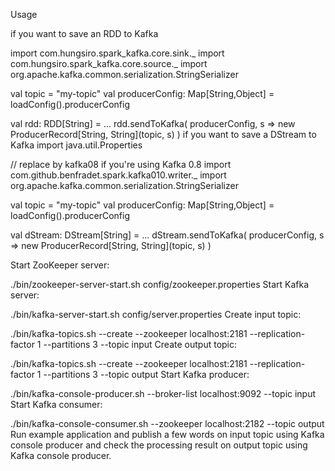 Usage

if you want to save an RDD to Kafka


import com.hungsiro.spark_kafka.core.sink._
import com.hungsiro.spark_kafka.core.source._
import org.apache.kafka.common.serialization.StringSerializer

val topic = "my-topic"
val producerConfig: Map[String,Object] = loadConfig().producerConfig

val rdd: RDD[String] = ...
rdd.sendToKafka(
  producerConfig,
  s => new ProducerRecord[String, String](topic, s)
)
if you want to save a DStream to Kafka
import java.util.Properties

// replace by kafka08 if you're using Kafka 0.8
import com.github.benfradet.spark.kafka010.writer._
import org.apache.kafka.common.serialization.StringSerializer

val topic = "my-topic"
val producerConfig: Map[String,Object] = loadConfig().producerConfig

val dStream: DStream[String] = ...
dStream.sendToKafka(
  producerConfig,
  s => new ProducerRecord[String, String](topic, s)
)


Start ZooKeeper server:

./bin/zookeeper-server-start.sh config/zookeeper.properties
Start Kafka server:

./bin/kafka-server-start.sh config/server.properties
Create input topic:

./bin/kafka-topics.sh --create --zookeeper localhost:2181 --replication-factor 1 --partitions 3 --topic input
Create output topic:

./bin/kafka-topics.sh --create --zookeeper localhost:2181 --replication-factor 1 --partitions 3 --topic output
Start Kafka producer:

./bin/kafka-console-producer.sh --broker-list localhost:9092 --topic input
Start Kafka consumer:

./bin/kafka-console-consumer.sh --zookeeper localhost:2182 --topic output
Run example application and publish a few words on input topic using Kafka console producer and check the processing result on output topic using Kafka console producer.